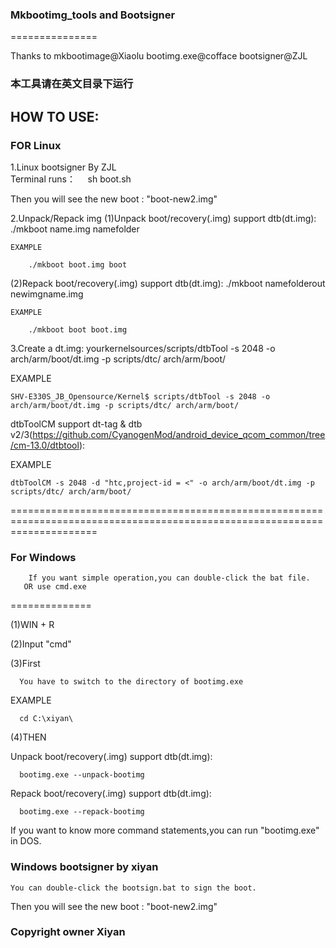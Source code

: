 ### Mkbootimg_tools and Bootsigner

===============

Thanks to mkbootimage@Xiaolu  bootimg.exe@cofface  bootsigner@ZJL 

### 本工具请在英文目录下运行

HOW TO USE:
-----------

### FOR Linux


1.Linux bootsigner By ZJL
                
  Terminal runs：
    
        sh boot.sh

  Then you will see the new boot : "boot-new2.img"

2.Unpack/Repack img 
   (1)Unpack boot/recovery(.img) support dtb(dt.img):
		./mkboot name.img namefolder

	EXAMPLE
		
		./mkboot boot.img boot
		
   (2)Repack boot/recovery(.img) support dtb(dt.img):
		./mkboot namefolderout newimgname.img

	EXAMPLE
		
		./mkboot boot boot.img

3.Create a dt.img:
yourkernelsources/scripts/dtbTool -s 2048 -o arch/arm/boot/dt.img -p scripts/dtc/ arch/arm/boot/

EXAMPLE
		
	SHV-E330S_JB_Opensource/Kernel$ scripts/dtbTool -s 2048 -o arch/arm/boot/dt.img -p scripts/dtc/ arch/arm/boot/

dtbToolCM support dt-tag & dtb v2/3(https://github.com/CyanogenMod/android_device_qcom_common/tree/cm-13.0/dtbtool):

EXAMPLE

 	dtbToolCM -s 2048 -d "htc,project-id = <" -o arch/arm/boot/dt.img -p scripts/dtc/ arch/arm/boot/

===========================================================================================================================

### For Windows
            
	    If you want simple operation,you can double-click the bat file.
       OR use cmd.exe 
       
==============

   (1)WIN + R

   (2)Input "cmd"

   (3)First 
  
      You have to switch to the directory of bootimg.exe

   EXAMPLE

      cd C:\xiyan\

   (4)THEN

   Unpack boot/recovery(.img) support dtb(dt.img):

      bootimg.exe --unpack-bootimg

   Repack boot/recovery(.img) support dtb(dt.img):

      bootimg.exe --repack-bootimg

   If you want to know more command statements,you can run "bootimg.exe" in DOS.

### Windows bootsigner by xiyan

    You can double-click the bootsign.bat to sign the boot.
    
   Then you will see the new boot : "boot-new2.img"
   
### Copyright owner Xiyan

